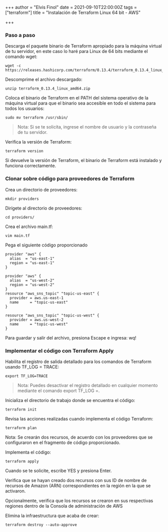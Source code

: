 +++
author = "Elvis Finol"
date = 2021-09-10T22:00:00Z
tags = ["terraform"]
title = "Instalación de Terraform Linux 64 bit - AWS"

+++
### Paso a paso

Descarga el paquete binario de Terraform apropiado para la máquina virtual de tu servidor, en este caso lo haré para Linux de 64 bits mediante el comando wget:

    wget -c https://releases.hashicorp.com/terraform/0.13.4/terraform_0.13.4_linux_amd64.zip

Descomprime el archivo descargado:

    unzip terraform_0.13.4_linux_amd64.zip

Coloca el binario de Terraform en el PATH del sistema operativo de la máquina virtual para que el binario sea accesible en todo el sistema para todos los usuarios:

    sudo mv terraform /usr/sbin/

> Nota: Si se te solicita, ingrese el nombre de usuario y la contraseña de tu servidor.

Verifica la versión de Terraform:

    terraform version

Si devuelve la versión de Terraform, el binario de Terraform está instalado y funciona correctamente.

### Clonar sobre código para proveedores de Terraform

Crea un directorio de proveedores:

    mkdir providers

Dirígete al directorio de proveedores:

    cd providers/

Crea el archivo main.tf:

    vim main.tf

Pega el siguiente código proporcionado

    provider "aws" {
      alias  = "us-east-1"
      region = "us-east-1"
    }
    
    provider "aws" {
      alias  = "us-west-2"
      region = "us-west-2"
    }
    resource "aws_sns_topic" "topic-us-east" {
      provider = aws.us-east-1
      name     = "topic-us-east"
    }
    
    resource "aws_sns_topic" "topic-us-west" {
      provider = aws.us-west-2
      name     = "topic-us-west"
    }

Para guardar y salir del archivo, presiona Escape e ingresa: wq!

### Implementar el código con Terraform Apply

Habilita el registro de salida detallado para los comandos de Terraform usando TF_LOG = TRACE:

    export TF_LOG=TRACE

> Nota: Puedes desactivar el registro detallado en cualquier momento mediante el comando export TF_LOG =.

Inicializa el directorio de trabajo donde se encuentra el código:

    terraform init

Revisa las acciones realizadas cuando implementa el código Terraform:

    terraform plan

Nota: Se crearán dos recursos, de acuerdo con los proveedores que se configuraron en el fragmento de código proporcionado.

Implementa el código:

    terraform apply

Cuando se te solicite, escribe YES y presiona Enter.

Verifica que se hayan creado dos recursos con sus ID de nombre de recursos de Amazon (ARN) correspondientes en la región en la que se activaron.

Opcionalmente, verifica que los recursos se crearon en sus respectivas regiones dentro de la Consola de administración de AWS

Elimina la infraestructura que acaba de crear:

    terraform destroy --auto-approve